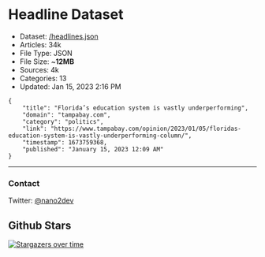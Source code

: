# Headline Dataset

- Dataset: [/headlines.json](https://raw.githubusercontent.com/fwd/news/master/headlines.json) 
- Articles: 34k
- File Type: JSON
- File Size: ~**12MB**
- Sources: 4k
- Categories: 13
- Updated: Jan 15, 2023 2:16 PM

```
{
    "title": "Florida’s education system is vastly underperforming",
    "domain": "tampabay.com",
    "category": "politics",
    "link": "https://www.tampabay.com/opinion/2023/01/05/floridas-education-system-is-vastly-underperforming-column/",
    "timestamp": 1673759368,
    "published": "January 15, 2023 12:09 AM"
}
```

---

### Contact 

Twitter: [@nano2dev](https://twitter.com/nano2dev)

## Github Stars

[![Stargazers over time](https://starchart.cc/fwd/news.svg)](https://starchart.cc/fwd/news)
